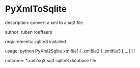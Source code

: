 PyXmlToSqlite
=============

description:   convert a xml to a sq3 file

author:        ruben roeffaers

requirements:  sqlite3 installed

usage:         python PyXml2Sqlite xmlfile1 [ ,xmlfile2 [ ,xmlfile3 [,...] ] ]

outcome:       *.xml2sq3.sq3 sqlite3 database file

